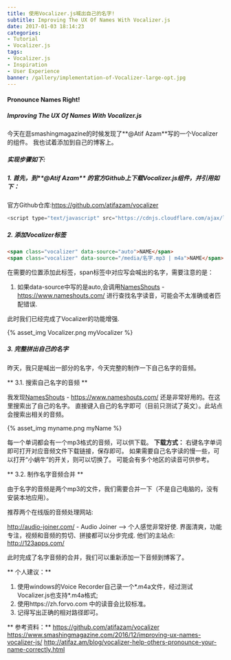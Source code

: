 ```yaml
---
title: 使用Vocalizer.js喊出自己的名字!
subtitle: Improving The UX Of Names With Vocalizer.js
date: 2017-01-03 18:14:23
categories:
- Tutorial
- Vocalizer.js
tags:
- Vocalizer.js
- Inspiration
- User Experience
banner: /gallery/implementation-of-Vocalizer-large-opt.jpg
---
```


#### Pronounce Names Right!
##### Improving The UX Of Names With Vocalizer.js

今天在逛smashingmagazine的时候发现了**@Atif Azam**写的一个Vocalizer的组件。
我也试着添加到自己的博客上。

##### 实现步骤如下:

##### 1. 首先，到**@Atif Azam** 的官方Github上下载Vocalizer.js组件，并引用如下：

官方Github仓库:https://github.com/atifazam/vocalizer

```javascript
<script type="text/javascript" src="https://cdnjs.cloudflare.com/ajax/libs/vocalizer/1.0.0/vocalizer.min.js"></script>
```

##### 2. 添加Vocalizer标签

```html
<span class="vocalizer" data-source="auto">NAME</span>
<span class="vocalizer" data-source="/media/名字.mp3 | m4a">NAME</span>
```
在需要的位置添加此标签，span标签中对应写会喊出的名字，需要注意的是：
1. 如果data-source中写的是auto,会调用[NamesShouts](https://www.nameshouts.com) - https://www.nameshouts.com/  进行查找名字读音，可能会不太准确或者匹配错误.

此时我们已经完成了Vocalizer的功能增强.

{% asset_img Vocalizer.png myVocalizer %}

##### 3. 完整拼出自己的名字

昨天，我只是喊出一部分的名字，今天完整的制作一下自己名字的音频。

** 3.1. 搜索自己名字的音频 **

   我发现[NamesShouts](https://www.nameshouts.com) - https://www.nameshouts.com/ 还是非常好用的。在这里搜索出了自己的名字。
   直接键入自己的名字即可（目前只测试了英文）。此站点会搜索出相关的音频。

   {% asset_img myname.png myName %}

   每一个单词都会有一个mp3格式的音频，可以供下载。
   **下载方式：** 右键名字单词即可打开对应音频文件下载链接，保存即可。
   如果需要自己名字读的慢一些，可以打开“小蜗牛”的开关，则可以切换了。
   可能会有多个地区的读音可供参考。

** 3.2. 制作名字音频合并 **

由于名字的音频是两个mp3的文件，我们需要合并一下（不是自己电脑的，没有安装本地应用）。

推荐两个在线版的音频处理网站:

   http://audio-joiner.com/ - Audio Joiner --> 个人感觉非常好使. 界面清爽，功能专注，视频和音频的剪切、拼接都可以分步完成.
   他们的主站点: http://123apps.com/

此时完成了名字音频的合并，我们可以重新添加一下音频到博客了。


** 个人建议：**
  1. 使用windows的Voice Recorder自己录一个*.m4a文件，经过测试Vocalizer.js也支持*.m4a格式;
  2. 使用https://zh.forvo.com 中的读音会比较标准。
  3. 记得写出正确的相对路径即可。


** 参考资料：**
https://github.com/atifazam/vocalizer
https://www.smashingmagazine.com/2016/12/improving-ux-names-vocalizer-js/
http://atifaz.am/blog/vocalizer-help-others-pronounce-your-name-correctly.html

